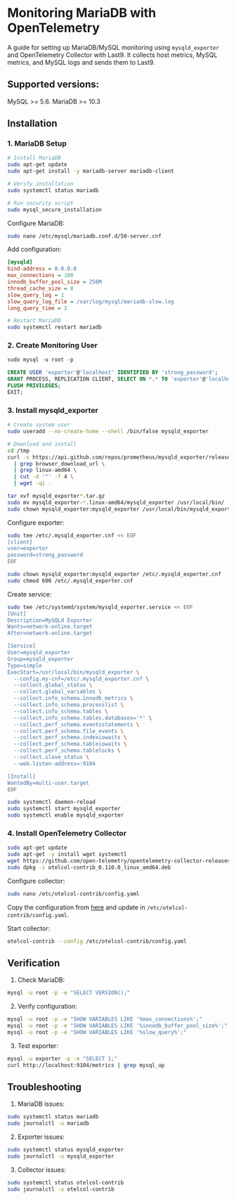 # Monitoring MariaDB with OpenTelemetry

A guide for setting up MariaDB/MySQL monitoring using `mysqld_exporter` and OpenTelemetry Collector with Last9. It collects host metrics, MySQL metrics, and MySQL logs and sends them to Last9.

## Supported versions:

MySQL >= 5.6.
MariaDB >= 10.3

## Installation

### 1. MariaDB Setup

```bash
# Install MariaDB
sudo apt-get update
sudo apt-get install -y mariadb-server mariadb-client

# Verify installation
sudo systemctl status mariadb

# Run security script
sudo mysql_secure_installation
```

Configure MariaDB:
```bash
sudo nano /etc/mysql/mariadb.conf.d/50-server.cnf
```

Add configuration:
```ini
[mysqld]
bind-address = 0.0.0.0
max_connections = 100
innodb_buffer_pool_size = 256M
thread_cache_size = 8
slow_query_log = 1
slow_query_log_file = /var/log/mysql/mariadb-slow.log
long_query_time = 2
```

```bash
# Restart MariaDB
sudo systemctl restart mariadb
```

### 2. Create Monitoring User

```sql
sudo mysql -u root -p

CREATE USER 'exporter'@'localhost' IDENTIFIED BY 'strong_password';
GRANT PROCESS, REPLICATION CLIENT, SELECT ON *.* TO 'exporter'@'localhost';
FLUSH PRIVILEGES;
EXIT;
```

### 3. Install mysqld_exporter

```bash
# Create system user
sudo useradd --no-create-home --shell /bin/false mysqld_exporter

# Download and install
cd /tmp
curl -s https://api.github.com/repos/prometheus/mysqld_exporter/releases/latest \
  | grep browser_download_url \
  | grep linux-amd64 \
  | cut -d '"' -f 4 \
  | wget -qi -

tar xvf mysqld_exporter*.tar.gz
sudo mv mysqld_exporter-*.linux-amd64/mysqld_exporter /usr/local/bin/
sudo chown mysqld_exporter:mysqld_exporter /usr/local/bin/mysqld_exporter
```

Configure exporter:
```bash
sudo tee /etc/.mysqld_exporter.cnf << EOF
[client]
user=exporter
password=strong_password
EOF

sudo chown mysqld_exporter:mysqld_exporter /etc/.mysqld_exporter.cnf
sudo chmod 600 /etc/.mysqld_exporter.cnf
```

Create service:
```bash
sudo tee /etc/systemd/system/mysqld_exporter.service << EOF
[Unit]
Description=MySQLd Exporter
Wants=network-online.target
After=network-online.target

[Service]
User=mysqld_exporter
Group=mysqld_exporter
Type=simple
ExecStart=/usr/local/bin/mysqld_exporter \
  --config.my-cnf=/etc/.mysqld_exporter.cnf \
  --collect.global_status \
  --collect.global_variables \
  --collect.info_schema.innodb_metrics \
  --collect.info_schema.processlist \
  --collect.info_schema.tables \
  --collect.info_schema.tables.databases='*' \
  --collect.perf_schema.eventsstatements \
  --collect.perf_schema.file_events \
  --collect.perf_schema.indexiowaits \
  --collect.perf_schema.tableiowaits \
  --collect.perf_schema.tablelocks \
  --collect.slave_status \
  --web.listen-address=:9104

[Install]
WantedBy=multi-user.target
EOF

sudo systemctl daemon-reload
sudo systemctl start mysqld_exporter
sudo systemctl enable mysqld_exporter
```

### 4. Install OpenTelemetry Collector

```bash
sudo apt-get update
sudo apt-get -y install wget systemctl
wget https://github.com/open-telemetry/opentelemetry-collector-releases/releases/download/v0.110.0/otelcol-contrib_0.110.0_linux_amd64.deb
sudo dpkg -i otelcol-contrib_0.110.0_linux_amd64.deb
```

Configure collector:
```bash
sudo nano /etc/otelcol-contrib/config.yaml
```

Copy the configuration from [here](./otel-config.yaml) and update in `/etc/otelcol-contrib/config.yaml`.

Start collector:
```bash
otelcol-contrib --config /etc/otelcol-contrib/config.yaml
```

## Verification

1. Check MariaDB:
```bash
mysql -u root -p -e "SELECT VERSION();"
```

2. Verify configuration:
```bash
mysql -u root -p -e "SHOW VARIABLES LIKE '%max_connections%';"
mysql -u root -p -e "SHOW VARIABLES LIKE '%innodb_buffer_pool_size%';"
mysql -u root -p -e "SHOW VARIABLES LIKE '%slow_query%';"
```

3. Test exporter:
```bash
mysql -u exporter -p -e "SELECT 1;"
curl http://localhost:9104/metrics | grep mysql_up
```

## Troubleshooting

1. MariaDB issues:
```bash
sudo systemctl status mariadb
sudo journalctl -u mariadb
```

2. Exporter issues:
```bash
sudo systemctl status mysqld_exporter
sudo journalctl -u mysqld_exporter
```

3. Collector issues:
```bash
sudo systemctl status otelcol-contrib
sudo journalctl -u otelcol-contrib
```
